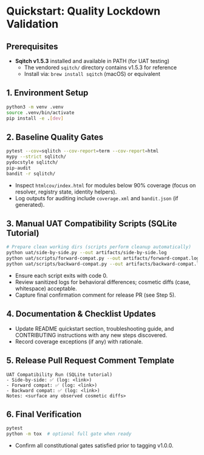 # Quickstart: Quality Lockdown Validation

## Prerequisites
- **Sqitch v1.5.3** installed and available in PATH (for UAT testing)
  - The vendored `sqitch/` directory contains v1.5.3 for reference
  - Install via: `brew install sqitch` (macOS) or equivalent

## 1. Environment Setup
```bash
python3 -m venv .venv
source .venv/bin/activate
pip install -e .[dev]
```

## 2. Baseline Quality Gates
```bash
pytest --cov=sqlitch --cov-report=term --cov-report=html
mypy --strict sqlitch/
pydocstyle sqlitch/
pip-audit
bandit -r sqlitch/
```
- Inspect `htmlcov/index.html` for modules below 90% coverage (focus on resolver, registry state, identity helpers).
- Log outputs for auditing include `coverage.xml` and `bandit.json` (if generated).

## 3. Manual UAT Compatibility Scripts (SQLite Tutorial)
```bash
# Prepare clean working dirs (scripts perform cleanup automatically)
python uat/side-by-side.py --out artifacts/side-by-side.log
python uat/scripts/forward-compat.py --out artifacts/forward-compat.log
python uat/scripts/backward-compat.py --out artifacts/backward-compat.log
```
- Ensure each script exits with code 0.
- Review sanitized logs for behavioral differences; cosmetic diffs (case, whitespace) acceptable.
- Capture final confirmation comment for release PR (see Step 5).

## 4. Documentation & Checklist Updates
- Update README quickstart section, troubleshooting guide, and CONTRIBUTING instructions with any new steps discovered.
- Record coverage exceptions (if any) with rationale.

## 5. Release Pull Request Comment Template
```
UAT Compatibility Run (SQLite tutorial)
- Side-by-side: ✅ (log: <link>)
- Forward compat: ✅ (log: <link>)
- Backward compat: ✅ (log: <link>)
Notes: <surface any observed cosmetic diffs>
```

## 6. Final Verification
```bash
pytest
python -m tox  # optional full gate when ready
```
- Confirm all constitutional gates satisfied prior to tagging v1.0.0.
